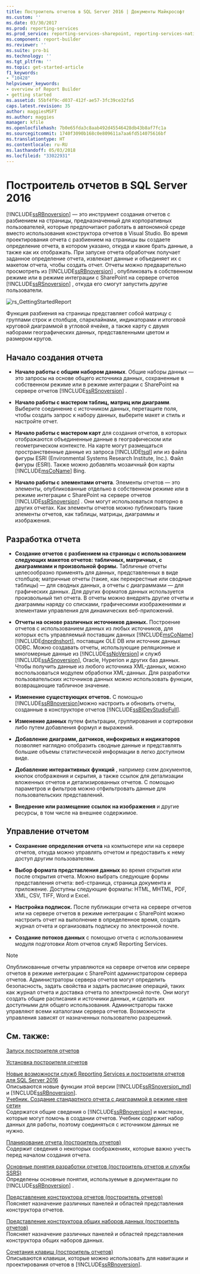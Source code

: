 ```yaml
---
title: Построитель отчетов в SQL Server 2016 | Документы Майкрософт
ms.custom: ''
ms.date: 03/30/2017
ms.prod: reporting-services
ms.prod_service: reporting-services-sharepoint, reporting-services-native
ms.component: report-builder
ms.reviewer: ''
ms.suite: pro-bi
ms.technology: ''
ms.tgt_pltfrm: ''
ms.topic: get-started-article
f1_keywords:
- "10428"
helpviewer_keywords:
- overview of Report Builder
- getting started
ms.assetid: 55bf4f9c-d037-412f-ae57-3fc39ce32fa5
caps.latest.revision: 35
author: maggiesMSFT
ms.author: maggies
manager: kfile
ms.openlocfilehash: 7b0e65fda3c8aab492d45546428db43b8af7fc1a
ms.sourcegitcommit: 1740f3090b168c0e809611a7aa6fd514075616bf
ms.translationtype: HT
ms.contentlocale: ru-RU
ms.lasthandoff: 05/03/2018
ms.locfileid: "33022931"
---
```

# <a name="report-builder-in-sql-server-2016"></a>Построитель отчетов в SQL Server 2016
  [!INCLUDE[ssRBnoversion](../../includes/ssrbnoversion-md.md)] — это инструмент создания отчетов с разбиением на страницы, предназначенный для корпоративных пользователей, которые предпочитают работать в автономной среде вместо использования конструктора отчетов в Visual Studio.  Во время проектирования отчета с разбиением на страницы вы создаете определение отчета, в котором указано, откуда и какие брать данные, а также как их отображать. При запуске отчета обработчик получает заданное определение отчета, извлекает данные и объединяет их с макетом отчета, чтобы создать отчет. Отчеты можно предварительно просмотреть из [!INCLUDE[ssRBnoversion](../../includes/ssrbnoversion-md.md)] , опубликовать в собственном режиме или в режиме интеграции с SharePoint на сервере отчетов [!INCLUDE[ssRSnoversion](../../includes/ssrsnoversion-md.md)] , откуда его смогут запустить другие пользователи.  
  
 ![rs_GettingStartedReport](../../reporting-services/report-builder/media/rs-gettingstartedreport.png "rs_GettingStartedReport")  
  
 Функция разбиения на страницы представляет собой матрицу с группами строк и столбцов, спарклайнами, индикаторами и итоговой круговой диаграммой в угловой ячейке, а также карту с двумя наборами географических данных, представленными цветом и размером кругов.  
  
##  <a name="JumpStartReptCreation"></a> Начало создания отчета  
  
-   **Начало работы с общим набором данных**. Общие наборы данных — это запросы на основе общего источника данных, сохраненные в собственном режиме или в режиме интеграции с SharePoint на сервере отчетов [!INCLUDE[ssRSnoversion](../../includes/ssrsnoversion-md.md)] .  
  
-   **Начало работы с мастером таблиц, матриц или диаграмм**. Выберите соединение с источником данных, перетащите поля, чтобы создать запрос к набору данных, выберите макет и стиль и настройте отчет.  
  
-   **Начало работы с мастером карт** для создания отчетов, в которых отображаются объединенные данные в географическом или геометрическом контексте. На карте могут размещаться пространственные данные из запроса [!INCLUDE[tsql](../../includes/tsql-md.md)] или из файла фигуры ESRI (Environmental Systems Research Institute, Inc.). Файл фигуры (ESRI). Также можно добавлять мозаичный фон карты [!INCLUDE[msCoName](../../includes/msconame-md.md)] Bing.  
  
-   **Начало работы с элементами отчета**. Элементы отчетов — это элементы, опубликованные отдельно в собственном режиме или в режиме интеграции с SharePoint на сервере отчетов [!INCLUDE[ssRSnoversion](../../includes/ssrsnoversion-md.md)] . Они могут использоваться повторно в других отчетах. Как элементы отчетов можно публиковать такие элементы отчетов, как таблицы, матрицы, диаграммы и изображения.  
  
##  <a name="DesignRept"></a> Разработка отчета  
  
-   **Создание отчетов с разбиением на страницы с использованием следующих макетов отчетов: табличных, матричных, с диаграммами и произвольной формы.** Табличные отчеты целесообразно применять для данных, представленных в виде столбцов; матричные отчеты (такие, как перекрестные или сводные таблицы) — для сводных данных, а отчеты с диаграммами — для графических данных. Для других форматов данных используется произвольный тип отчета. В отчеты можно внедрять другие отчеты и диаграммы наряду со списками, графическими изображениями и элементами управления для динамических веб-приложений.  
  
-   **Отчеты на основе различных источников данных.** Построение отчетов с использованием данных из любых источников, для которых есть управляемый поставщик данных [!INCLUDE[msCoName](../../includes/msconame-md.md)] [!INCLUDE[dnprdnshort](../../includes/dnprdnshort-md.md)], поставщик OLE DB или источник данных ODBC. Можно создавать отчеты, использующие реляционные и многомерные данные из [!INCLUDE[ssNoVersion](../../includes/ssnoversion-md.md)] и служб [!INCLUDE[ssASnoversion](../../includes/ssasnoversion-md.md)], Oracle, Hyperion и других баз данных. Чтобы получить данные из любого источника XML-данных, можно воспользоваться модулем обработки XML-данных. Для разработки пользовательских источников данных можно использовать функции, возвращающие табличное значение.  
  
-   **Изменение существующих отчетов.** С помощью [!INCLUDE[ssRBnoversion](../../includes/ssrbnoversion-md.md)]можно настроить и обновить отчеты, созданные в конструкторе отчетов [!INCLUDE[ssBIDevStudioFull](../../includes/ssbidevstudiofull-md.md)].  
  
-   **Изменение данных** путем фильтрации, группирования и сортировки либо путем добавления формул и выражений.  
  
-   **Добавление диаграмм, датчиков, инфокривых и индикаторов** позволяет наглядно отобразить сводные данные и представлять большие объемы статистической информации в легко доступном виде.  
  
-   **Добавление интерактивных функций** , например схем документов, кнопок отображения и скрытия, а также ссылок для детализации вложенных отчетов и детализированных отчетов. С помощью параметров и фильтров можно отфильтровать данные для пользовательских представлений.  
  
-   **Внедрение или размещение ссылок на изображения** и другие ресурсы, в том числе на внешнее содержимое.  
  
##  <a name="ManageRpt"></a> Управление отчетом  
  
-   **Сохранение определения отчета** на компьютере или на сервере отчетов, откуда можно управлять отчетом и предоставить к нему доступ другим пользователям.  
  
-   **Выбор формата представления данных** во время открытия или после открытия отчета. Можно выбрать следующие формы представления отчета: веб-страница, страница документа и приложение. Доступны следующие форматы: HTML, MHTML, PDF, XML, CSV, TIFF, Word и Excel.  
  
-   **Настройка подписок.** После публикации отчета на сервере отчетов или на сервере отчетов в режиме интеграции с SharePoint можно настроить отчет на выполнение в определенное время, создать журнал отчета и организовать подписку по электронной почте.  
  
-   **Создание потоков данных** с помощью отчета с использованием модуля подготовки Atom отчетов служб Reporting Services.  
  
> [!NOTE]  
>  Опубликованные отчеты управляются на сервере отчетов или сервере отчетов в режиме интеграции с SharePoint администратором сервера отчетов. Администраторы сервера отчетов могут определить безопасность, задать свойства и задать расписание операций, таких как журнал отчета и доставка отчета по электронной почте. Они могут создать общие расписания и источники данных, и сделать их доступными для общего использования. Администраторы также управляют всеми каталогами сервера отчетов. Возможности управления зависят от назначенных пользователю разрешений.  
  
## <a name="see-also"></a>См. также:  
  [Запуск построителя отчетов](../../reporting-services/report-builder/start-report-builder.md)  
  
  [Установка построителя отчетов](../../reporting-services/install-windows/install-report-builder.md)

  [Новые возможности служб Reporting Services и построителя отчетов для SQL Server 2016](~/reporting-services/what-s-new-in-sql-server-reporting-services-ssrs.md)  
  Описываются новые функции этой версии [!INCLUDE[ssRSnoversion_md](../../includes/ssrsnoversion-md.md)] и [!INCLUDE[ssRBnoversion](../../includes/ssrbnoversion-md.md)].   
  [Учебник. Создание стандартного отчета с диаграммой в режиме «вне сети»](../../reporting-services/report-builder/tutorial-create-a-quick-chart-report-offline-report-builder.md)  
 Содержатся общие сведения о [!INCLUDE[ssRBnoversion](../../includes/ssrbnoversion-md.md)] и мастерах, которые могут помочь в создании отчетов. Учебник содержит набор данных для работы, поэтому соединяться с источником данных не нужно.  
  
 [Планирование отчета (построитель отчетов)](../../reporting-services/report-design/planning-a-report-report-builder.md)  
 Содержит сведения о некоторых соображениях, которые важно учесть перед началом создания отчета.  
  
 [Основные понятия разработки отчетов (построитель отчетов и службы SSRS)](../../reporting-services/report-design/report-authoring-concepts-report-builder-and-ssrs.md)  
 Определены основные понятия, используемые в документации по [!INCLUDE[ssRBnoversion](../../includes/ssrbnoversion-md.md)] .  
  
 [Представление конструктора отчетов (построитель отчетов)](../../reporting-services/report-builder/report-design-view-report-builder.md)  
 Поясняет назначение различных панелей и областей представления конструктора отчетов.  
  
 [Представление конструктора общих наборов данных (построитель отчетов)](../../reporting-services/report-builder/shared-dataset-design-view-report-builder.md)  
 Поясняет назначение различных панелей и областей представления конструктора общих наборов данных.  
  
 [Сочетания клавиш (построитель отчетов)](../../reporting-services/report-builder/keyboard-shortcuts-report-builder.md)  
 Описываются клавиши, которые можно использовать для навигации и проектирования отчетов в [!INCLUDE[ssRBnoversion](../../includes/ssrbnoversion-md.md)].  
  


